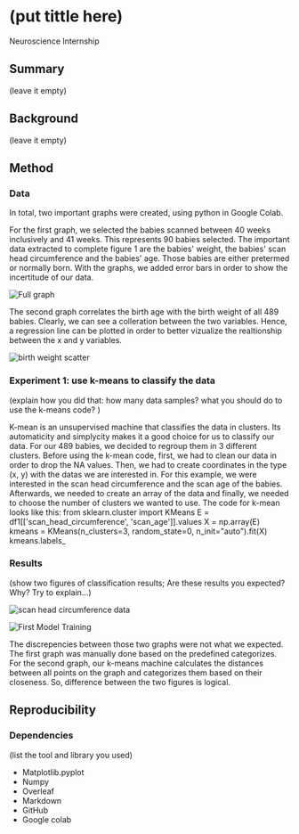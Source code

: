 # (put tittle here)
Neuroscience Internship


## Summary
(leave it empty)

## Background
(leave it empty)

## Method

### Data 

In total, two important graphs were created, using python in Google Colab.

For the first graph, we selected the babies scanned between 40 weeks inclusively and 41 weeks. This represents 90 babies selected. The important data extracted to complete figure 1 are the babies' weight, the babies' scan head circumference and the babies' age. Those babies are either pretermed or normally born. With the graphs, we added error bars in order to show the incertitude of our data.

![Full graph](https://github.com/kyliexxu/dMRI_data_analysis/assets/135480679/985051a0-d3f0-4bc1-b907-69c31fd55295)

The second graph correlates the birth age with the birth weight of all 489 babies. Clearly, we can see a colleration between the two variables. Hence, a regression line can be plotted in order to better vizualize the realtionship between the x and y variables.

![birth weight scatter](https://github.com/kyliexxu/dMRI_data_analysis/assets/135480679/bf2739d4-372e-4ef9-9934-54bbab5404ce)


### Experiment 1: use k-means to classify the data
(explain how you did that: how many data samples? what you should do to use the k-means code? )

K-mean is an unsupervised machine that classifies the data in clusters. Its automaticity and simplycity makes it a good choice for us to classify our data. For our 489 babies, we decided to regroup them in 3 different clusters. Before using the k-mean code, first, we had to clean our data in order to drop the NA values. Then, we had to create coordinates in the type (x, y) with the datas we are interested in. For this example, we were interested in the scan head circumference and the scan age of the babies. Afterwards, we needed to create an array of the data and finally, we needed to choose the number of clusters we wanted to use.
The code for k-mean looks like this:
        from sklearn.cluster import KMeans
        E = df1[['scan_head_circumference', 'scan_age']].values
        X = np.array(E)
        kmeans = KMeans(n_clusters=3, random_state=0, n_init="auto").fit(X)
        kmeans.labels_

### Results 
(show two figures of classification results; Are these results you expected? Why? Try to explain...)

![scan head circumference data](https://github.com/kyliexxu/dMRI_data_analysis/assets/135480679/0541f7a1-22c3-466d-ba5a-53752391876c)

![First Model Training](https://github.com/kyliexxu/dMRI_data_analysis/assets/135480679/1098fb95-3ad1-4b7a-b655-ff6d6b69a47a)

The discrepencies between those two graphs were not what we expected. The first graph was manually done based on the predefined categorizes. For the second graph, our k-means machine calculates the distances between all points on the graph and categorizes them based on their closeness. So, difference between the two figures is logical.

## Reproducibility

### Dependencies
(list the tool and library you used)
* Matplotlib.pyplot
* Numpy
* Overleaf
* Markdown
* GitHub
* Google colab



